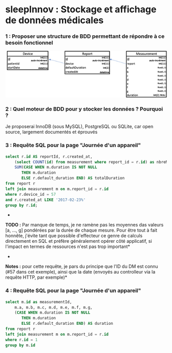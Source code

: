 # sleepInnov : Stockage et affichage de données médicales

### 1 : Proposer une structure de BDD permettant de répondre à ce besoin fonctionnel
![Screenshot](MLD.jpg)
### 2 : Quel moteur de BDD pour y stocker les données ? Pourquoi ?
Je proposerai InnoDB (sous MySQL), PostgreSQL ou SQLite, car open source, largement documentés et éprouvés
### 3 : Requête SQL pour la page "Journée d'un appareil"
```sql
select r.id AS reportId, r.created_at,
    (select COUNT(id) from measurement where report_id = r.id) as nbreMesures,
    SUM(CASE WHEN m.duration IS NOT NULL 
       THEN m.duration
       ELSE r.default_duration END) AS totalDuration
from report r
left join measurement m on m.report_id = r.id
where r.device_id = 57
and r.created_at LIKE '2017-02-23%'
group by r.id;
```
*
**TODO :** Par manque de temps, je ne ramène pas les moyennes das valeurs [a, ..., g] pondérées par la durée de chaque mesure.
Pour être tout à fait honnête, j'évite tant que possible d'effecteur ce genre de calculs directement en SQL et préfère généralement opérer côté applicatif, si l'impact en termes de ressources n'est pas trop important*

*
**Notes :** pour cette requête, je pars du principe que l'ID du DM est connu (#57 dans cet exemple), ainsi que la date (envoyés au controlleur via la requête HTTP, par exemple)*

### 4 : Requête SQL pour la page "Journée d'un appareil"
```sql
select m.id as measurementId,
    m.a, m.b, m.c, m.d, m.e, m.f, m.g, 
    (CASE WHEN m.duration IS NOT NULL 
       THEN m.duration
       ELSE r.default_duration END) AS duration
from report r
left join measurement m on m.report_id = r.id
where r.id = 1
group by m.id
```
